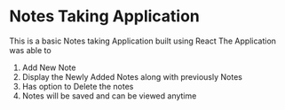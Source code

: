 # Notes Taking Application

This is a basic Notes taking Application built using React
The Application was able to

1. Add New Note
2. Display the Newly Added Notes along with previously Notes
3. Has option to Delete the notes
4. Notes will be saved and can be viewed anytime
